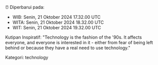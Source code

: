 ⏰ Diperbarui pada:
- WIB: Senin, 21 Oktober 2024 17.32.00 UTC
- WITA: Senin, 21 Oktober 2024 18.32.00 UTC
- WIT: Senin, 21 Oktober 2024 19.32.00 UTC

Kutipan Inspiratif:
"Technology is the fashion of the '90s. It affects everyone, and everyone is interested in it - either from fear of being left behind or because they have a real need to use technology."


Kategori: technology

